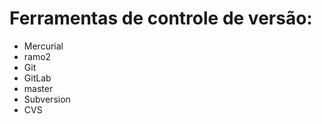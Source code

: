 # Ferramentas de controle de versão:
* Mercurial
* ramo2
* Git
* GitLab
* master
* Subversion
* CVS
